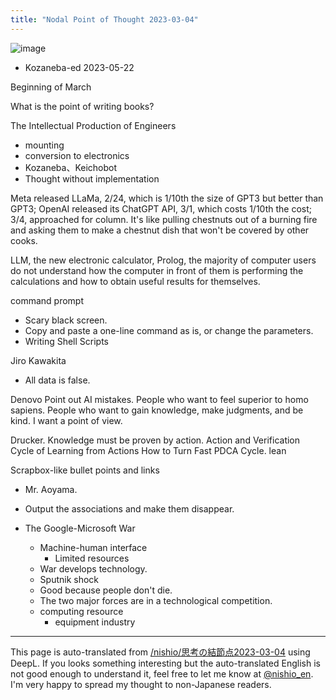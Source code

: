 ```yaml
---
title: "Nodal Point of Thought 2023-03-04"
---
```


![image](https://gyazo.com/7cb01ce1e87f2cdb8ef375e68feee600/thumb/1000)
- Kozaneba-ed 2023-05-22

Beginning of March

What is the point of writing books?

The Intellectual Production of Engineers
- mounting
- conversion to electronics
- Kozaneba、Keichobot
- Thought without implementation


Meta released LLaMa, 2/24, which is 1/10th the size of GPT3 but better than GPT3; OpenAI released its ChatGPT API, 3/1, which costs 1/10th the cost; 3/4, approached for column. It's like pulling chestnuts out of a burning fire and asking them to make a chestnut dish that won't be covered by other cooks.

LLM, the new electronic calculator, Prolog, the majority of computer users do not understand how the computer in front of them is performing the calculations and how to obtain useful results for themselves.

command prompt
- Scary black screen.
- Copy and paste a one-line command as is, or change the parameters.
- Writing Shell Scripts

Jiro Kawakita
- All data is false.

Denovo
Point out AI mistakes.
People who want to feel superior to homo sapiens.
People who want to gain knowledge, make judgments, and be kind.
I want a point of view.

Drucker.
Knowledge must be proven by action.
Action and Verification
Cycle of Learning from Actions How to Turn Fast
PDCA Cycle.
lean

Scrapbox-like bullet points and links
- Mr. Aoyama.
- Output the associations and make them disappear.



- The Google-Microsoft War
    - Machine-human interface
        - Limited resources
    - War develops technology.
    - Sputnik shock
    - Good because people don't die.
    - The two major forces are in a technological competition.
    - computing resource
        - equipment industry

---
This page is auto-translated from [/nishio/思考の結節点2023-03-04](https://scrapbox.io/nishio/思考の結節点2023-03-04) using DeepL. If you looks something interesting but the auto-translated English is not good enough to understand it, feel free to let me know at [@nishio_en](https://twitter.com/nishio_en). I'm very happy to spread my thought to non-Japanese readers.